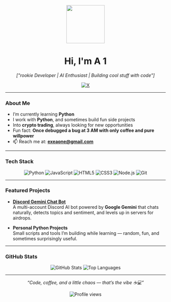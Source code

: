 <p align="center">
  <img src="https://cdn3.emoji.gg/emojis/136857-pepesmoke.gif" width="120">
</p>

<h1 align="center"> Hi, I'm A 1</h1>
<p align="center">
  <em>["rookie Developer | AI Enthusiast | Building cool stuff with code"]</em>
</p>

<p align="center">
  <a href="https://x.com/aone_xyz" target="_blank">
    <img src="https://img.shields.io/badge/X-000000?style=flat-square&logo=x&logoColor=white" alt="X">
  </a>
  </p>

---

### About Me
- I’m currently learning **Python**  
- I work with **Python**, and sometimes build fun side projects  
- Into **crypto trading**, always looking for new opportunities  
- Fun fact: **Once debugged a bug at 3 AM with only coffee and pure willpower**  
- 📫 Reach me at: **exeaone@gmail.com**

---

### Tech Stack
<p align="center">
  <img src="https://img.shields.io/badge/-Python-3776AB?style=flat-square&logo=python&logoColor=white" alt="Python">
  <img src="https://img.shields.io/badge/-JavaScript-F7DF1E?style=flat-square&logo=javascript&logoColor=black" alt="JavaScript">
  <img src="https://img.shields.io/badge/-HTML5-E34F26?style=flat-square&logo=html5&logoColor=white" alt="HTML5">
  <img src="https://img.shields.io/badge/-CSS3-1572B6?style=flat-square&logo=css3&logoColor=white" alt="CSS3">
  <img src="https://img.shields.io/badge/-Node.js-339933?style=flat-square&logo=node.js&logoColor=white" alt="Node.js">
  <img src="https://img.shields.io/badge/-Git-F05032?style=flat-square&logo=git&logoColor=white" alt="Git">
</p>

---

### Featured Projects
- **[Discord Gemini Chat Bot](https://github.com/A1XIT/Discord-Ai-Bot)**  
  A multi-account Discord AI bot powered by **Google Gemini** that chats naturally, detects topics and sentiment, and levels up in servers for airdrops.  

- **Personal Python Projects**  
  Small scripts and tools I’m building while learning — random, fun, and sometimes surprisingly useful.  

---

### GitHub Stats
<p align="center">
  <img src="https://github-readme-stats.vercel.app/api?username=aonexyz&show_icons=true&theme=tokyonight" alt="GitHub Stats">
  <img src="https://github-readme-stats.vercel.app/api/top-langs/?username=aonexyz&layout=compact&theme=tokyonight" alt="Top Languages">
</p>

---

<p align="center">
  <em>“Code, coffee, and a little chaos — that’s the vibe ☕💻”</em>
</p>

<p align="center">
  <img src="https://komarev.com/ghpvc/?username=A1XIT&color=blueviolet" alt="Profile views">
</p>
<!--
**aonexyz/aonexyz** is a ✨ _special_ ✨ repository because its `README.md` (this file) appears on your GitHub profile.

Here are some ideas to get you started:

- 🔭 I’m currently working on ...
- 🌱 I’m currently learning ...
- 👯 I’m looking to collaborate on ...
- 🤔 I’m looking for help with ...
- 💬 Ask me about ...
- 📫 How to reach me: ...
- 😄 Pronouns: ...
- ⚡ Fun fact: ...
-->
